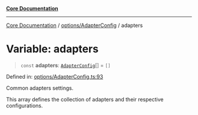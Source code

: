 [**Core Documentation**](../../../README.md)

***

[Core Documentation](../../../README.md) / [options/AdapterConfig](../README.md) / adapters

# Variable: adapters

> `const` **adapters**: [`AdapterConfig`](../interfaces/AdapterConfig.md)[] = `[]`

Defined in: [options/AdapterConfig.ts:93](https://github.com/stonemjs/core/blob/85781fe5b87769612839dd6b850ba45186d357fa/src/options/AdapterConfig.ts#L93)

Common adapters settings.

This array defines the collection of adapters and their respective configurations.
